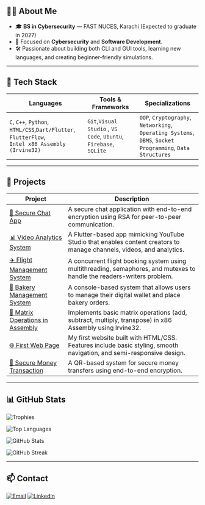 ## 👨‍💻 About Me

- 🎓 **BS in Cybersecurity** — FAST NUCES, Karachi (Expected to graduate in 2027)
- 🔐 Focused on **Cybersecurity** and **Software Development**.
- 🛠️ Passionate about building both CLI and GUI tools, learning new languages, and creating beginner-friendly simulations.

---

## 🧰 Tech Stack

| **Languages**                                             | **Tools & Frameworks**                      | **Specializations**                                                                 |
|----------------------------------------------------------|---------------------------------------------|-------------------------------------------------------------------------------------|
| `C`, `C++`, `Python`, `HTML/CSS`,`Dart/Flutter`, `FlutterFlow`,<br>`Intel x86 Assembly (Irvine32)` | `Git`,`Visual Studio` , `VS Code`, `Ubuntu`, `Firebase`, `SQLite` | `OOP`, `Cryptography`, `Networking`,<br>`Operating Systems`, `DBMS`, `Socket Programming`, `Data Structures` |

---

## 🚀 Projects

| **Project** | **Description** |
|------------|-----------------|
| [🔐 Secure Chat App](https://github.com/k232003-TalalAli/Secure-Chat-App) | A secure chat application with end-to-end encryption using RSA for peer-to-peer communication. |
| [📊 Video Analytics System](https://github.com/k232003-TalalAli/Video_Platform_Analytics_System) | A Flutter-based app mimicking YouTube Studio that enables content creators to manage channels, videos, and analytics. |
| [✈️ Flight Management System](https://github.com/k232003-TalalAli/Flight-Management-System) | A concurrent flight booking system using multithreading, semaphores, and mutexes to handle the readers-writers problem. |
| [🧁 Bakery Management System](https://github.com/k232003-TalalAli/Bakery-Management-System) | A console-based system that allows users to manage their digital wallet and place bakery orders. |
| [🧮 Matrix Operations in Assembly](https://github.com/k232003-TalalAli/SImple-Matrix-Operations) | Implements basic matrix operations (add, subtract, multiply, transpose) in x86 Assembly using Irvine32. |
| [🌐 First Web Page](https://github.com/k232003-TalalAli/First-Web-Page) | My first website built with HTML/CSS. Features include basic styling, smooth navigation, and semi-responsive design. |
| [💸 Secure Money Transaction](https://github.com/Umerhhjk/Cyber_Security_project) | A QR-based system for secure money transfers using end-to-end encryption. |

---

## 📊 GitHub Stats

![Trophies](https://github-profile-trophy.vercel.app/?username=k232003-TalalAli&theme=tokyonight&no-frame=true&no-bg=true&margin-w=10)

![Top Languages](https://github-readme-stats.vercel.app/api/top-langs/?username=k232003-TalalAli&layout=compact&theme=tokyonight&hide_border=true)

![GitHub Stats](https://github-readme-stats.vercel.app/api?username=k232003-TalalAli&show_icons=true&theme=tokyonight&hide_border=true)

![GitHub Streak](https://github-readme-streak-stats.herokuapp.com/?user=k232003-TalalAli&theme=tokyonight&hide_border=true)


---

## 📫 Contact

[![Email](https://img.shields.io/badge/Email-D44638?style=for-the-badge&logo=gmail&logoColor=white)](mailto:talalaliarain2@gmail.com)
[![LinkedIn](https://img.shields.io/badge/LinkedIn-0A66C2?style=for-the-badge&logo=linkedin&logoColor=white)](https://www.linkedin.com/in/talal-ali-a02769291/)


